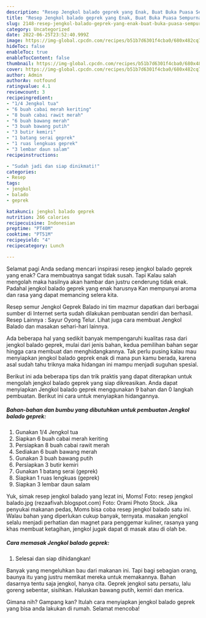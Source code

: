 ```yaml
---
description: "Resep Jengkol balado geprek yang Enak, Buat Buka Puasa Sempurna"
title: "Resep Jengkol balado geprek yang Enak, Buat Buka Puasa Sempurna"
slug: 2148-resep-jengkol-balado-geprek-yang-enak-buat-buka-puasa-sempurna
category: Uncategorized
date: 2022-06-25T23:52:40.999Z
image: https://img-global.cpcdn.com/recipes/b51b7d6301f4cba0/680x482cq70/jengkol-balado-geprek-foto-resep-utama.jpg
hideToc: false
enableToc: true
enableTocContent: false
thumbnail: https://img-global.cpcdn.com/recipes/b51b7d6301f4cba0/680x482cq70/jengkol-balado-geprek-foto-resep-utama.jpg
cover: https://img-global.cpcdn.com/recipes/b51b7d6301f4cba0/680x482cq70/jengkol-balado-geprek-foto-resep-utama.jpg
author: Admin
authorAv: notfound
ratingvalue: 4.1
reviewcount: 3
recipeingredient:
- "1/4 Jengkol tua"
- "6 buah cabai merah keriting"
- "8 buah cabai rawit merah"
- "6 buah bawang merah"
- "3 buah bawang putih"
- "3 butir kemiri"
- "1 batang serai geprek"
- "1 ruas lengkuas geprek"
- "3 lembar daun salam"
recipeinstructions:

- "Sudah jadi dan siap dinikmati!"
categories:
- Resep
tags:
- jengkol
- balado
- geprek

katakunci: jengkol balado geprek 
nutrition: 266 calories
recipecuisine: Indonesian
preptime: "PT40M"
cooktime: "PT51M"
recipeyield: "4"
recipecategory: Lunch

---
```



Selamat pagi Anda sedang mencari inspirasi resep jengkol balado geprek yang enak? Cara membuatnya sangat tidak susah. Tapi Kalau salah mengolah maka hasilnya akan hambar dan justru cenderung tidak enak. Padahal jengkol balado geprek yang enak harusnya Kan mempunyai aroma dan rasa yang dapat memancing selera kita.


Resep semur Jengkol Geprek Balado ini tim mazmur dapatkan dari berbagai sumber di Internet serta sudah dilakukan pembuatan sendiri dan berhasil. Resep Lainnya : Sayur Oyong Telur. Lihat juga cara membuat Jengkol Balado dan masakan sehari-hari lainnya.

Ada beberapa hal yang sedikit banyak mempengaruhi kualitas rasa dari jengkol balado geprek, mulai dari jenis bahan, kedua pemilihan bahan segar hingga cara membuat dan menghidangkannya. Tak perlu pusing kalau mau menyiapkan jengkol balado geprek enak di mana pun kamu berada, karena asal sudah tahu triknya maka hidangan ini mampu menjadi suguhan spesial.


Berikut ini ada beberapa tips dan trik praktis yang dapat diterapkan untuk mengolah jengkol balado geprek yang siap dikreasikan. Anda dapat menyiapkan Jengkol balado geprek menggunakan 9 bahan dan 0 langkah pembuatan. Berikut ini cara untuk menyiapkan hidangannya.

<!--inarticleads1-->

##### Bahan-bahan dan bumbu yang dibutuhkan untuk pembuatan Jengkol balado geprek:

1. Gunakan 1/4 Jengkol tua
1. Siapkan 6 buah cabai merah keriting
1. Persiapkan 8 buah cabai rawit merah
1. Sediakan 6 buah bawang merah
1. Gunakan 3 buah bawang putih
1. Persiapkan 3 butir kemiri
1. Gunakan 1 batang serai (geprek)
1. Siapkan 1 ruas lengkuas (geprek)
1. Siapkan 3 lembar daun salam


Yuk, simak resep jengkol balado yang lezat ini, Moms! Foto: resep jengkol balado.jpg (rezaafivah.blogspot.com) Foto: Orami Photo Stock. Jika penyukai makanan pedas, Moms bisa coba resep jengkol balado satu ini. Walau bahan yang diperlukan cukup banyak, ternyata. masakan jengkol selalu menjadi perhatian dan magnet para penggemar kuliner, rasanya yang khas membuat ketagihan, jengkol jugak dapat di masak atau di olah be. 

<!--inarticleads2-->

##### Cara memasak Jengkol balado geprek:


1. Selesai dan siap dihidangkan!

Banyak yang mengeluhkan bau dari makanan ini. Tapi bagi sebagian orang, baunya itu yang justru memikat mereka untuk memakannya. Bahan dasarnya tentu saja jengkol, hanya cita. Geprek jengkol satu persatu, lalu goreng sebentar, sisihkan. Haluskan bawang putih, kemiri dan merica. 

Gimana nih? Gampang kan? Itulah cara menyiapkan jengkol balado geprek yang bisa anda lakukan di rumah. Selamat mencoba!
